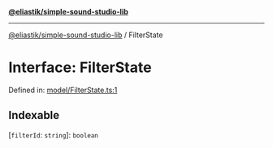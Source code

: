 [**@eliastik/simple-sound-studio-lib**](../README.md)

***

[@eliastik/simple-sound-studio-lib](../globals.md) / FilterState

# Interface: FilterState

Defined in: [model/FilterState.ts:1](https://github.com/Eliastik/simple-sound-studio-lib/blob/957b1af2e32d036a450fbbc2c20ba27a4d1d9854/lib/model/FilterState.ts#L1)

## Indexable

\[`filterId`: `string`\]: `boolean`
